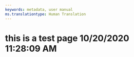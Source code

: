 ```yaml
---
keywords: metadata, user manual
ms.translationtype: Human Translation
---
```

# this is a test page 10/20/2020 11:28:09 AM